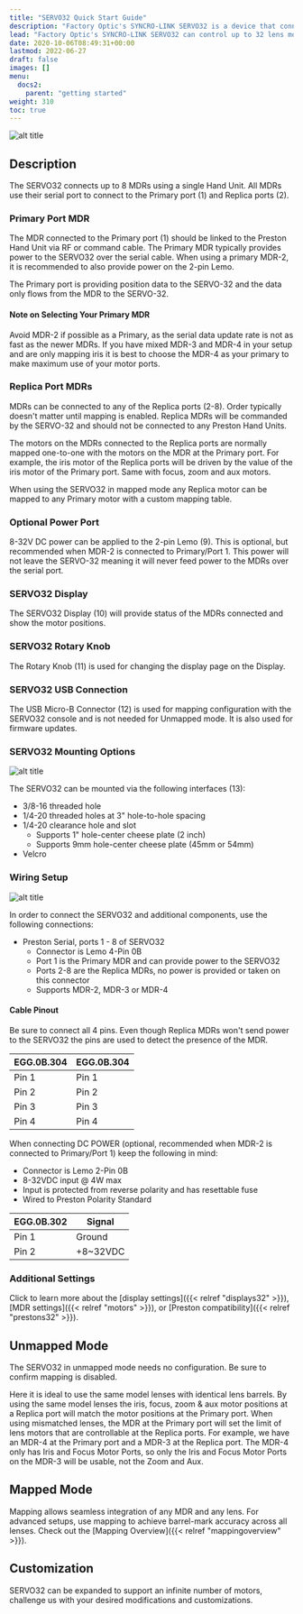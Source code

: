 ```yaml
---
title: "SERVO32 Quick Start Guide"
description: "Factory Optic's SYNCRO-LINK SERVO32 is a device that connects up to 8 Preston Cinema MDRs; giving you control of up to 32 lens motors with a single Hand Unit. Ideal for multicamera setups such as 3D or camera arrays."
lead: "Factory Optic's SYNCRO-LINK SERVO32 can control up to 32 lens motors with a single Hand Unit."
date: 2020-10-06T08:49:31+00:00
lastmod: 2022-06-27
draft: false
images: []
menu:
  docs2:
    parent: "getting started"
weight: 310
toc: true
---
```


<img src="/images/s32/servo32labeled.png" title="SERVO32 with labels" alt="alt title"/>

## Description

The SERVO32 connects up to 8 MDRs using a single Hand Unit. All MDRs use their serial port to connect to the Primary port (1) and Replica ports (2).

### Primary Port MDR

The MDR connected to the Primary port (1) should be linked to the Preston Hand Unit via RF or command cable. The Primary MDR typically provides power to the SERVO32 over the serial cable. When using a primary MDR-2, it is recommended to also provide power on the 2-pin Lemo.

The Primary port is providing position data to the SERVO-32 and the data only flows from the MDR to the SERVO-32.

#### Note on Selecting Your Primary MDR

Avoid MDR-2 if possible as a Primary, as the serial data update rate is not as fast as the newer MDRs. If you have mixed MDR-3 and MDR-4 in your setup and are only mapping iris it is best to choose the MDR-4 as your primary to make maximum use of your motor ports.

### Replica Port MDRs

MDRs can be connected to any of the Replica ports (2-8). Order typically doesn't matter until mapping is enabled. Replica MDRs will be commanded by the SERVO-32 and should not be connected to any Preston Hand Units.

The motors on the MDRs connected to the Replica ports are normally mapped one-to-one with the motors on the MDR at the Primary port. For example, the iris motor of the Replica ports will be driven by the value of the iris motor of the Primary port. Same with focus, zoom and aux motors.

When using the SERVO32 in mapped mode any Replica motor can be mapped to any Primary motor with a custom mapping table.

### Optional Power Port

8-32V DC power can be applied to the 2-pin Lemo (9). This is optional, but recommended when MDR-2 is connected to Primary/Port 1. This power will not leave the SERVO-32 meaning it will never feed power to the MDRs over the serial port.

### SERVO32 Display

The SERVO32 Display (10) will provide status of the MDRs connected and show the motor positions.

### SERVO32 Rotary Knob

The Rotary Knob (11) is used for changing the display page on the Display.

### SERVO32 USB Connection

The USB Micro-B Connector (12) is used for mapping configuration with the SERVO32 console and is not needed for Unmapped mode. It is also used for firmware updates.

### SERVO32 Mounting Options

<img src="/images/s32/servo32mechanical.png" title="SERVO32 mechanical drawing" alt="alt title"/>

The SERVO32 can be mounted via the following interfaces (13):

- 3/8-16 threaded hole
- 1/4-20 threaded holes at 3" hole-to-hole spacing
- 1/4-20 clearance hole and slot
  - Supports 1" hole-center cheese plate (2 inch)
  - Supports 9mm hole-center cheese plate (45mm or 54mm)
- Velcro

### Wiring Setup

<img src="/images/SERVO32WIRING.png" title="Wiring Diagram" alt="alt title"/>

In order to connect the SERVO32 and additional components, use the following connections:

- Preston Serial, ports 1 - 8 of SERVO32
  - Connector is Lemo 4-Pin 0B
  - Port 1 is the Primary MDR and can provide power to the SERVO32
  - Ports 2-8 are the Replica MDRs, no power is provided or taken on this connector
  - Supports MDR-2, MDR-3 or MDR-4

#### Cable Pinout

Be sure to connect all 4 pins. Even though Replica MDRs won't send power to the SERVO32 the pins are used to detect the presence of the MDR.

| EGG.0B.304 | EGG.0B.304 |
| ---------- | ---------- |
| Pin 1      | Pin 1      |
| Pin 2      | Pin 2      |
| Pin 3      | Pin 3      |
| Pin 4      | Pin 4      |

When connecting DC POWER (optional, recommended when MDR-2 is connected to Primary/Port 1) keep the following in mind:

- Connector is Lemo 2-Pin 0B
- 8-32VDC input @ 4W max
- Input is protected from reverse polarity and has resettable fuse
- Wired to Preston Polarity Standard

| EGG.0B.302 | Signal   |
| ---------- | -------- |
| Pin 1      | Ground   |
| Pin 2      | +8~32VDC |

### Additional Settings

Click to learn more about the [display settings]({{< relref "displays32" >}}), [MDR settings]({{< relref "motors" >}}), or [Preston compatibility]({{< relref "prestons32" >}}).

## Unmapped Mode

The SERVO32 in unmapped mode needs no configuration. Be sure to confirm mapping is disabled.

Here it is ideal to use the same model lenses with identical lens barrels. By using the same model lenses the iris, focus, zoom & aux motor positions at a Replica port will match the motor positions at the Primary port. When using mismatched lenses, the MDR at the Primary port will set the limit of lens motors that are controllable at the Replica ports. For example, we have an MDR-4 at the Primary port and a MDR-3 at the Replica port. The MDR-4 only has Iris and Focus Motor Ports, so only the Iris and Focus Motor Ports on the MDR-3 will be usable, not the Zoom and Aux.

## Mapped Mode

Mapping allows seamless integration of any MDR and any lens. For advanced setups, use mapping to achieve barrel-mark accuracy across all lenses. Check out the [Mapping Overview]({{< relref "mappingoverview" >}}).

## Customization

SERVO32 can be expanded to support an infinite number of motors, challenge us with your desired modifications and customizations.
